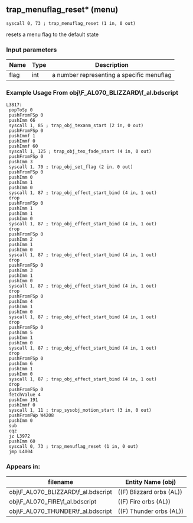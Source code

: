 ## trap_menuflag_reset* (menu)

`syscall 0, 73 ; trap_menuflag_reset (1 in, 0 out)`

resets a menu flag to the default state

### Input parameters
| Name | Type | Description
|------|------|------------
| flag   | int   | a number representing a specific menuflag


### Example Usage From obj\F_AL070_BLIZZARD\f_al.bdscript
```plaintext
L3817:
 popToSp 0
 pushFromFSp 0
 pushImm 66
 syscall 1, 85 ; trap_obj_texanm_start (2 in, 0 out)
 pushFromFSp 0
 pushImmf 1
 pushImmf 0
 pushImmf 60
 syscall 1, 125 ; trap_obj_tex_fade_start (4 in, 0 out)
 pushFromFSp 0
 pushImm 3
 syscall 1, 70 ; trap_obj_set_flag (2 in, 0 out)
 pushFromFSp 0
 pushImm 0
 pushImm 1
 pushImm 0
 syscall 1, 87 ; trap_obj_effect_start_bind (4 in, 1 out)
 drop 
 pushFromFSp 0
 pushImm 1
 pushImm 1
 pushImm 0
 syscall 1, 87 ; trap_obj_effect_start_bind (4 in, 1 out)
 drop 
 pushFromFSp 0
 pushImm 2
 pushImm 1
 pushImm 0
 syscall 1, 87 ; trap_obj_effect_start_bind (4 in, 1 out)
 drop 
 pushFromFSp 0
 pushImm 3
 pushImm 1
 pushImm 0
 syscall 1, 87 ; trap_obj_effect_start_bind (4 in, 1 out)
 drop 
 pushFromFSp 0
 pushImm 4
 pushImm 1
 pushImm 0
 syscall 1, 87 ; trap_obj_effect_start_bind (4 in, 1 out)
 drop 
 pushFromFSp 0
 pushImm 5
 pushImm 1
 pushImm 0
 syscall 1, 87 ; trap_obj_effect_start_bind (4 in, 1 out)
 drop 
 pushFromFSp 0
 pushImm 6
 pushImm 1
 pushImm 0
 syscall 1, 87 ; trap_obj_effect_start_bind (4 in, 1 out)
 drop 
 pushFromFSp 0
 fetchValue 4
 pushImm 191
 pushImmf 0
 syscall 1, 11 ; trap_sysobj_motion_start (3 in, 0 out)
 pushFromFWp W4208
 pushImm 0
 sub 
 eqz 
 jz L3972
 pushImm 60
 syscall 0, 73 ; trap_menuflag_reset (1 in, 0 out)
 jmp L4004
```


### Appears in:
| filename | Entity Name (obj)
|----------|-------------
| obj\F_AL070_BLIZZARD\f_al.bdscript       | ((F) Blizzard orbs (AL))          
| obj\F_AL070_FIRE\f_al.bdscript       | ((F) Fire orbs (AL))          
| obj\F_AL070_THUNDER\f_al.bdscript       | ((F) Thunder orbs (AL))          



